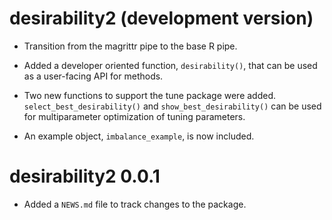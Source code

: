 # desirability2 (development version)

* Transition from the magrittr pipe to the base R pipe.

* Added a developer oriented function, `desirability()`, that can be used as a 
  user-facing API for methods. 

* Two new functions to support the tune package were added. 
  `select_best_desirability()` and `show_best_desirability()` can be used for 
  multiparameter optimization of tuning parameters.  
  
* An example object, `imbalance_example`, is now included. 

# desirability2 0.0.1

* Added a `NEWS.md` file to track changes to the package.

